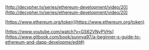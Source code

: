 [http://decypher.tv/series/ethereum-development/video/20](http://decypher.tv/series/ethereum-development/video/20)

[https://www.ethereum.org/token](https://www.ethereum.org/token)

[https://www.youtube.com/watch?v=GS62VNyPVHs](https://www.gitbook.com/book/sunnya97/a-beginner-s-guide-to-ethereum-and-dapp-developme/edit#)

